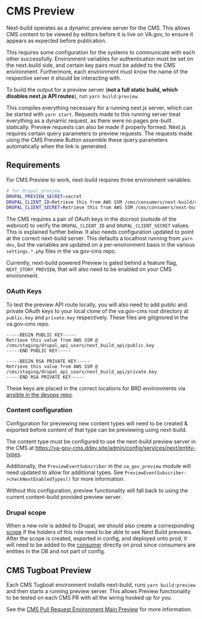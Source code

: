 # CMS Preview

Next-build operates as a dynamic preview server for the CMS. This allows CMS content to be viewed by editors before it is live on VA.gov, to ensure it appears as expected before publication.

This requires some configuration for the systems to communicate with each other successfully. Environment variables for authentication must be set on the next-build side, and certain key pairs must be added to the CMS environment. Furthermore, each environment must know the name of the respective server it should be interacting with.

To build the output for a preview server (**not a full static build, which disables next.js API routes**), run `yarn build:preview`.

This compiles everything necessary for a running next.js server, which can be started with `yarn start`. Requests made to this running server treat everything as a dynamic request, as there were no pages pre-built statically. Preview requests can also be made if properly formed. Next.js requires certain query parameters to preview requests. The requests made using the CMS Preview Button assemble these query parameters automatically when the link is generated.

## Requirements

For CMS Preview to work, next-build requires three environment variables:

```sh
# for Drupal preview
DRUPAL_PREVIEW_SECRET=secret
DRUPAL_CLIENT_ID=Retrieve this from AWS SSM /cms/consumers/next-build/client_id
DRUPAL_CLIENT_SECRET=Retrieve this from AWS SSM /cms/consumers/next-build/client_secret
```

The CMS requires a pair of OAuth keys in the docroot (outside of the webroot) to verify the `DRUPAL_CLIENT_ID` and `DRUPAL_CLIENT_SECRET` values. This is explained further below. It also needs configuration updated to point at the correct next-build server. This defaults a localhost running from `yarn dev`, but the variables are updated on a per-environment basis in the various `settings.*.php` files in the va.gov-cms repo.

Currently, next-build powered Preview is gated behind a feature flag, `NEXT_STORY_PREVIEW`, that will also need to be enabled on your CMS environment.

### OAuth Keys

To test the preview API route locally, you will also need to add public and private OAuth keys to your local clone of the va.gov-cms root directory at `public.key` and `private.key` respectively. These files are gitignored in the va.gov-cms repo.

```
-----BEGIN PUBLIC KEY-----
Retrieve this value from AWS SSM @ /cms/staging/drupal_api_users/next_build_api/public.key
-----END PUBLIC KEY-----
```

```
-----BEGIN RSA PRIVATE KEY-----
Retrieve this value from AWS SSM @ /cms/staging/drupal_api_users/next_build_api/private.key
-----END RSA PRIVATE KEY-----
```

These keys are placed in the correct locations for BRD environments via [ansible in the devops repo](https://github.com/department-of-veterans-affairs/devops/blob/4de7a1cc6063928e2415dc8c80f6578f4d6906dc/ansible/deployment/config/cms-vagov-prod.yml#L179).

### Content configuration

Configuration for previewing new content types will need to be created & exported before content of that type can be previewing using next-build.

The content type must be configured to use the next-build preview server in the CMS at https://va-gov-cms.ddev.site/admin/config/services/next/entity-types.

Additionally, the `PreviewEventSubscriber` in the `va_gov_preview` module will need updated to allow for additional types. See `PreviewEventSubscriber->checkNextEnabledTypes()` for more information.

Without this configuration, preview functionality will fall back to using the current content-build provided preview server.

### Drupal scope

When a new role is added to Drupal, we should also create a corresponding [scope](httpe://va.gov/admin/config/people/simple_oauth/oauth2_scope/dynamic) if the holders of this role need to be able to see Next Build previews. After the scope is created, exported in config, and deployed onto prod, it will need to be added to the [consumer](https://va.gov/admin/config/services/consumer/2/edit) directly on prod since consumers are entities in the DB and not part of config.

## CMS Tugboat Preview

Each CMS Tugboat environment installs next-build, runs `yarn build:preview` and then starts a running preview server. This allows Preview functionality to be tested on each CMS PR with all the wiring hooked up for you.

See the [CMS Pull Request Environment Main Preview](https://tugboat.vfs.va.gov/61843ae5690c684ac687095f) for more information.

